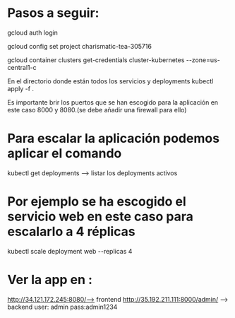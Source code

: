 # Pasos a seguir:

gcloud auth login

gcloud config set project  charismatic-tea-305716

gcloud container clusters get-credentials cluster-kubernetes --zone=us-central1-c

En el directorio donde están todos los servicios y deployments
kubectl apply -f .

Es importante brir los puertos que se han escogido para la aplicación en este caso 8000 y 8080.(se debe añadir una firewall para ello)

# Para escalar la aplicación podemos aplicar el comando 
kubectl get deployments --> listar los deployments activos

# Por ejemplo se ha escogido el  servicio web en este caso para escalarlo a 4 réplicas
kubectl scale deployment web --replicas 4

# Ver la app  en :
http://34.121.172.245:8080/--> frontend
http://35.192.211.111:8000/admin/ --> backend
 user: admin
 pass:admin1234
